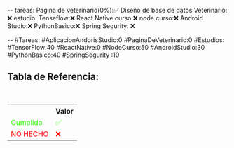 --
tareas:
Pagina de veterinario(0%):✅
Diseño de base de datos Veterinario: ❌
estudio:
Tenseflow:❌
React Native curso:❌
node curso:❌
Android Studio:❌
PythonBasico:❌
Spring Segurity: ❌

--
\#Tareas:
\#AplicacionAndorisStudio:0
\#PaginaDeVeterinario:0
\#Estudios:
\#TensorFlow:40
\#ReactNative:0
\#NodeCurso:50
\#AndroidStudio:30
\#PythonBasico:40
\#SpringSegurity :10

<div  class="bc-diario">
<h2> Tabla de Referencia:</h2>
<table class="table-diario">
  <tr class="tr-diario">
    <th class="th-diario"></th>
    <th class="th-diario">Valor</th>
  </tr>
  <tr class="tr-diario">
    <td class="td-diario" style="color:2bff00">Cumplido</td>
    <td class="td-diario" style="color:2bff00">✅</td>
  </tr>
  <tr class="tr-diario">
    <td class="td-diario" style="color:red">NO HECHO</td>
    <td class="td-diario" style="color:red">❌</td>
  </tr>
</table>
